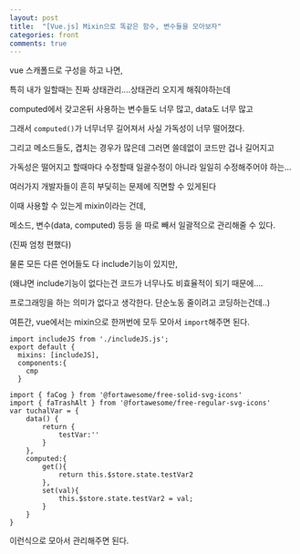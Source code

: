 ```yaml
---
layout: post
title:  "[Vue.js] Mixin으로 똑같은 함수, 변수들을 모아보자"
categories: front 
comments: true
---
```






vue 스캐폴드로 구성을 하고 나면, 

특히 내가 일할때는 진짜 상태관리....상태관리 오지게 해줘야하는데

computed에서 갖고온뒤 사용하는 변수들도 너무 많고, data도 너무 많고

그래서 `computed()`가 너무너무 길어져서 사실 가독성이 너무 떨어졌다.

그리고 메소드들도, 겹치는 경우가 많은데 그러면 쓸데없이 코드만 겁나 길어지고

가독성은 떨어지고 할때마다 수정할때 일괄수정이 아니라 일일히 수정해주어야 하는... 

여러가지 개발자들이 흔히 부딫히는 문제에 직면할 수 있게된다



이때 사용할 수 있는게 mixin이라는 건데,

메소드, 변수(data, computed) 등등 을 따로 빼서 일괄적으로 관리해줄 수 있다.

(진짜 엄청 편했다)



물론 모든 다른 언어들도 다 include기능이 있지만, 

(왜냐면 include기능이 없다는건 코드가 너무나도 비효율적이 되기 때문에.... 

프로그래밍을 하는 의미가 없다고 생각한다. 단순노동 줄이려고 코딩하는건데..)



여튼간, vue에서는 mixin으로 한꺼번에 모두 모아서 `import`해주면 된다.

~~~vue
import includeJS from './includeJS.js';
export default {
  mixins: [includeJS],
  components:{
  	cmp
  }
~~~



~~~vue
import { faCog } from '@fortawesome/free-solid-svg-icons'
import { faTrashAlt } from '@fortawesome/free-regular-svg-icons'
var tuchalVar = { 
	data() { 
	    return {
	    	testVar:''
	    }
	},
	computed:{
		get(){
			return this.$store.state.testVar2		
		},
		set(val){
			this.$store.state.testVar2 = val;
		}
	}
}
~~~





이런식으로 모아서 관리해주면 된다.